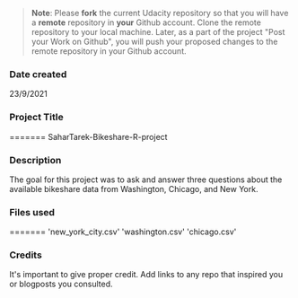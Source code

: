 >**Note**: Please **fork** the current Udacity repository so that you will have a **remote** repository in **your** Github account. Clone the remote repository to your local machine. Later, as a part of the project "Post your Work on Github", you will push your proposed changes to the remote repository in your Github account.

### Date created
23/9/2021

### Project Title
=======
SaharTarek-Bikeshare-R-project

### Description
The goal for this project was to ask and answer three questions about the available bikeshare data from Washington, Chicago, and New York.

### Files used
=======
'new_york_city.csv'
'washington.csv'
'chicago.csv'

### Credits
It's important to give proper credit. Add links to any repo that inspired you or blogposts you consulted.

